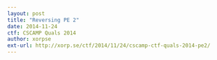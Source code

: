 ```yaml
---
layout: post
title: "Reversing PE 2"
date: 2014-11-24
ctf: CSCAMP Quals 2014
author: xorpse
ext-url: http://xorp.se/ctf/2014/11/24/cscamp-ctf-quals-2014-pe2/
---
```

